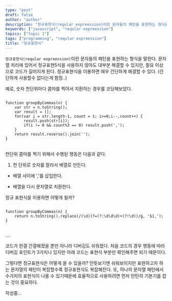 ```yaml
---
type: "post"
draft: false
author: "author"
description: "정규표현식(reqular expreession)이란 문자들의 패턴을 표현하는 형식을 말한다. 문자열 처리에 있어서 정규표현5식을 사용하지 않아도 대부분 해결할 수 있지만, 필요 이상으로 코드가 길어지게 된다. 정규표현식을 이용하면 매우 간단하게 해결할 수 있다. (간단하게 사용할수 없다는게 함정..)"
keywords: ["javascript", "reqular expreession"]
topics: ["topic 1"]
tags: ["programming", "reqular expreession"]
title: "정규표현식"
---
```


`정규표현식(reqular expreession)`이란 문자들의 패턴을 표현하는 형식을 말한다.
문자열 처리에 있어서 정규표현5식을 사용하지 않아도 대부분 해결할 수 있지만, 필요 이상으로 코드가 길어지게 된다.
정규표현식을 이용하면 매우 간단하게 해결할 수 있다. (간단하게 사용할수 없다는게 함정..)

예로, 숫자 천단위마다 콤마를 찍어서 치환하는 경우를 코딩해보았다.
<pre>
<code class="javascript">
function groupByCommas(n) {
    var str = n.toString();
    var result = []; 
    for(var i = str.length-1, count = 1; i>=0;i--,count++) {
        result.push(str[i]);
        if(i != 0 && count%3 == 0) result.push(',');
    }
    return result.reverse().join('');
}
</code>
</pre>

천단위 콤마를 찍기 위해서 수행된 행동은 다음과 같다.  

1. 천 단위로 숫자를 잘라서 배열로 만든다.
+  배열 사이에 ','를 삽입한다. 
*  배열을 다시 문자열로 치환한다.



정규 표현식을 이용하면 어떻게 될까?
<pre>
<code class="javascript">
function groupByCommas(n) {
    return n.toString().replace(/(\d)(?=(?:\d\d\d)+(?!\d))/g, '$1,');
}
</code>
</pre>

....

코드가 한결 간결해졌을 뿐만 아니라 디버깅도 쉬워졌다. 처음 코드의 경우 행동에 따라 디버깅 포인트가 3가지나 있지만 아래 코드는 표현식 부분만 확인해주면 되기 때문이다.

그렇다면 정규표현식은 어떻게 쓸 수 있을까? 언뜻보기엔 쉬워보이지만 표현하고자 하는 문자열의 패턴이 복잡할수록 정규표현식도 복잡해진다. 
또, 하나의 문자열 패턴에서 수가지의 표현식이 나올 수 있기때문에 효율적으로 사용하려면 먼저 탄탄히 기본기를 잡는 것이 중요하다.

작성중...

